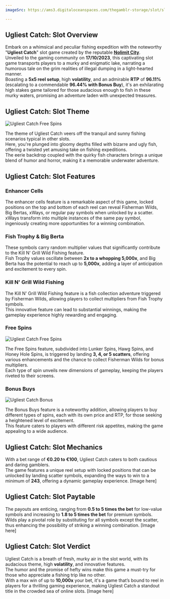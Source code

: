 ```yaml
---
imageSrc: https://ams3.digitaloceanspaces.com/thegamblr-storage/slot/slot-images/ugliest-catch-nolimit-city-slot-review/preview.webp

---
```


## Ugliest Catch: Slot Overview
Embark on a whimsical and peculiar fishing expedition with the noteworthy "**Ugliest Catch**" slot game created by the reputable [**Nolimit City**](https://thegamblr.com/game-developers/nolimit-city).  
Unveiled to the gaming community on **17/10/2023**, this captivating slot game transports players to a murky and enigmatic lake, narrating a humorous tale on the grim realities of illegal dumping in a light-hearted manner.  
Boasting a **5x5 reel setup**, high **volatility**, and an admirable **RTP** of **96.11%** (escalating to a commendable **96.44% with Bonus Buy**), it's an exhilarating high stakes game tailored for those audacious enough to fish in these murky waters, promising an adventure laden with unexpected treasures.

## Ugliest Catch: Slot Theme

![Ugliest Catch Free Spins](https://ams3.digitaloceanspaces.com/thegamblr-storage/slot/slot-images/ugliest-catch-nolimit-city-slot-review/win.webp)

The theme of Ugliest Catch veers off the tranquil and sunny fishing scenarios typical in other slots.  
Here, you're plunged into gloomy depths filled with bizarre and ugly fish, offering a twisted yet amusing take on fishing expeditions.  
The eerie backdrop coupled with the quirky fish characters brings a unique blend of humor and horror, making it a memorable underwater adventure. 

## Ugliest Catch: Slot Features

### Enhancer Cells
The enhancer cells feature is a remarkable aspect of this game, locked positions on the top and bottom of each reel can reveal Fisherman Wilds, Big Bertas, xWays, or regular pay symbols when unlocked by a scatter.  
xWays transform into multiple instances of the same pay symbol, ingeniously creating more opportunities for a winning combination. 

### Fish Trophy & Big Berta
These symbols carry random multiplier values that significantly contribute to the Kill N' Grill Wild Fishing feature.  
Fish Trophy values oscillate between **2x to a whopping 5,000x**, and Big Berta has the potential to reach up to **5,000x**, adding a layer of anticipation and excitement to every spin. 

### Kill N' Grill Wild Fishing
The Kill N' Grill Wild Fishing feature is a fish collection adventure triggered by Fisherman Wilds, allowing players to collect multipliers from Fish Trophy symbols.  
This innovative feature can lead to substantial winnings, making the gameplay experience highly rewarding and engaging. 

### Free Spins

![Ugliest Catch Free Spins](https://ams3.digitaloceanspaces.com/thegamblr-storage/slot/slot-images/ugliest-catch-nolimit-city-slot-review/free-spins.webp)

The Free Spins feature, subdivided into Lunker Spins, Hawg Spins, and Honey Hole Spins, is triggered by landing **3, 4, or 5 scatters**, offering various enhancements and the chance to collect Fisherman Wilds for bonus multipliers.  
Each type of spin unveils new dimensions of gameplay, keeping the players riveted to their screens.

### Bonus Buys

![Ugliest Catch Bonus](https://ams3.digitaloceanspaces.com/thegamblr-storage/slot/slot-images/ugliest-catch-nolimit-city-slot-review/feature.webp)

The Bonus Buys feature is a noteworthy addition, allowing players to buy different types of spins, each with its own price and RTP, for those seeking a heightened level of excitement.  
This feature caters to players with different risk appetites, making the game appealing to a wide audience.

## Ugliest Catch: Slot Mechanics
With a bet range of **€0.20 to €100**, Ugliest Catch caters to both cautious and daring gamblers.  
The game features a unique reel setup with locked positions that can be unlocked by landing scatter symbols, expanding the ways to win to a minimum of **243**, offering a dynamic gameplay experience. [Image here]

## Ugliest Catch: Slot Paytable
The payouts are enticing, ranging from **0.5 to 5 times the bet** for low-value symbols and increasing to **1.8 to 5 times the bet** for premium symbols.  
Wilds play a pivotal role by substituting for all symbols except the scatter, thus enhancing the possibility of striking a winning combination. [Image here]

## Ugliest Catch: Slot Verdict
Ugliest Catch is a breath of fresh, murky air in the slot world, with its audacious theme, high **volatility**, and innovative features.  
The humor and the promise of hefty wins make this game a must-try for those who appreciate a fishing trip like no other.  
With a max win of up to **10,000x** your bet, it's a game that’s bound to reel in players for a thrilling gaming experience, making Ugliest Catch a standout title in the crowded sea of online slots. [Image here]
